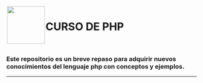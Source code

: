 <img src="https://github.com/Brayan-Hc11/devicon/blob/master/icons/php/php-plain.svg" style="width: 100px; height: 100px; margin: 2px;" align="left" >

<h1> CURSO DE PHP </h1> <br>

### Este repositorio es un breve repaso para adquirir nuevos conocimientos del lenguaje php con conceptos y ejemplos.

***
